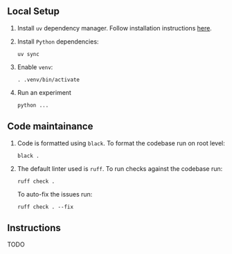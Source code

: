 ## Local Setup

1. Install `uv` dependency manager. Follow installation instructions [here](https://docs.astral.sh/uv/getting-started/installation/).

2. Install `Python` dependencies:

   ```shell
   uv sync
   ```

3. Enable `venv`:

   ```shell
   . .venv/bin/activate
   ```

4. Run an experiment

   ```shell
   python ...
   ```

## Code maintainance

1. Code is formatted using `black`. To format the codebase run on root level:

    ```shell
    black .
    ```

2. The default linter used is `ruff`. To run checks against the codebase run:

    ```shell
    ruff check .
    ```

   To auto-fix the issues run:

    ```shell
    ruff check . --fix
    ```

## Instructions

TODO

